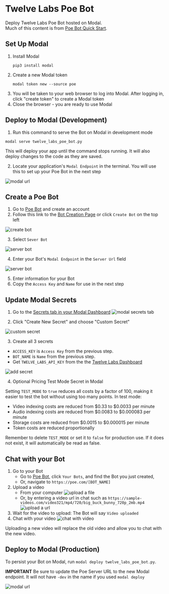# Twelve Labs Poe Bot

Deploy Twelve Labs Poe Bot hosted on Modal.<br> 
Much of this content is from [Poe Bot Quick Start](https://creator.poe.com/docs/quick-start).

## Set Up Modal

1. Install Modal
    ```
    pip3 install modal
    ```
2. Create a new Modal token
    ```
    modal token new --source poe
    ```
3. You will be taken to your web browser to log into Modal. After logging in, click "create token" to create a Modal token
4. Close the browser - you are ready to use Modal

## Deploy to Modal (Development)

1. Run this command to serve the Bot on Modal in development mode
```
modal serve twelve_labs_poe_bot.py
```
This will deploy your app until the command stops running. It will also deploy changes to the code as they are saved. 

2. Locate your application's `Modal Endpoint` in the terminal. You will use this to set up your Poe Bot in the next step

![modal url](https://files.readme.io/6dcb991b073feeeebb5b3c1ce5ac4bae9b2e3ac6ee5a53f0e46e001b5eeb5e6c-Screen_Shot_2024-08-28_at_1.54.03_PM.png)

## Create a Poe Bot

1. Go to [Poe Bot](https://poe.com/) and create an account
2. Follow this link to the [Bot Creation Page](https://poe.com/create_bot) or click `Create Bot` on the top left

![create bot](poe_bot_img/poe_bot_create_bot.png)

3. Select `Sever Bot`

![server bot](poe_bot_img/poe_bot_create_server_bot.png)

4. Enter your Bot's `Modal Endpoint` in the `Server Url` field

![server bot](poe_bot_img/poe_bot_set_credentials.png)

5. Enter information for your Bot
6. Copy the `Access Key` and `Name` for use in the next step

## Update Modal Secrets

1. Go to the [Secrets tab in your Modal Dashboard](https://modal.com/secrets)
![modal secrets tab](poe_bot_img/poe_bot_secrets.png)

2. Click "Create New Secret" and choose "Custom Secret"

![custom secret](poe_bot_img/poe_bot_modal_custom_secret.png)

3. Create all 3 secrets

- `ACCESS_KEY` is  `Access Key` from the previous step.
- `BOT_NAME` is `Name` from the previous step.
- Get `TWELVE_LABS_API_KEY` from the the [Twelve Labs Dashboard](https://playground.twelvelabs.io/dashboard/api-key)

![add secret](poe_bot_img/poe_bot_modal_add_secret.png)

4. Optional Pricing Test Mode Secret in Modal

Setting `TEST_MODE` to `true` reduces all costs by a factor of 100, making it easier to test the bot without using too many points. In test mode:
- Video indexing costs are reduced from $0.33 to $0.0033 per minute
- Audio indexing costs are reduced from $0.0083 to $0.000083 per minute
- Storage costs are reduced from $0.0015 to $0.000015 per minute
- Token costs are reduced proportionally

Remember to delete `TEST_MODE` or set it to `false` for production use. If it does not exist, it will automatically be read as false.

## Chat with your Bot

1. Go to your Bot
    - Go to [Poe Bot](https://poe.com/), click `Your Bots`, and find the Bot you just created,
    - Or, navigate to `https://poe.com/[BOT_NAME]`
2. Upload a video
    - From your computer
    ![upload a file](./poe_bot_img/poe_bot_file_upload.png)
    - Or, by entering a video url in chat such as `https://sample-videos.com/video321/mp4/720/big_buck_bunny_720p_2mb.mp4`
    ![upload a url](./poe_bot_img/poe_bot_url_upload.png)
3. Wait for the video to upload: The Bot will say `Video uploaded`
4. Chat with your video
    ![chat with video](./poe_bot_img/poe_bot_chat.png)

Uploading a new video will replace the old video and allow you to chat with the new video.

## Deploy to Modal (Production)

To persist your Bot on Modal, run `modal deploy twelve_labs_poe_bot.py`.

**IMPORTANT** Be sure to update the Poe Server URL to the new Modal endpoint. It will not have `-dev` in the name if you used `modal deploy`

![modal url](https://files.readme.io/6dcb991b073feeeebb5b3c1ce5ac4bae9b2e3ac6ee5a53f0e46e001b5eeb5e6c-Screen_Shot_2024-08-28_at_1.54.03_PM.png)
